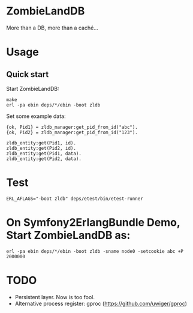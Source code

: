 ZombieLandDB
===
More than a DB, more than a caché...

Usage
===

Quick start
---
Start ZombieLandDB:

    make
    erl -pa ebin deps/*/ebin -boot zldb    

Set some example data:

    {ok, Pid1} = zldb_manager:get_pid_from_id("abc").
    {ok, Pid2} = zldb_manager:get_pid_from_id("123").

    zldb_entity:get(Pid1, id).
    zldb_entity:get(Pid2, id).
    zldb_entity:get(Pid1, data).
    zldb_entity:get(Pid2, data).


Test
===
    ERL_AFLAGS="-boot zldb" deps/etest/bin/etest-runner

On Symfony2ErlangBundle Demo, Start ZombieLandDB as:
====================================================

    erl -pa ebin deps/*/ebin -boot zldb -sname node0 -setcookie abc +P 2000000

TODO
===
- Persistent layer. Now is too fool.
- Alternative process register: gproc (https://github.com/uwiger/gproc)

